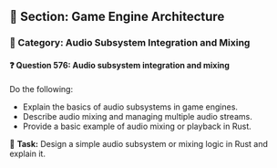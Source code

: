 ## 📘 Section: Game Engine Architecture
### 🔹 Category: Audio Subsystem Integration and Mixing
#### ❓ Question 576: Audio subsystem integration and mixing

Do the following:

- Explain the basics of audio subsystems in game engines.
- Describe audio mixing and managing multiple audio streams.
- Provide a basic example of audio mixing or playback in Rust.

🔧 **Task:** Design a simple audio subsystem or mixing logic in Rust and explain it.
